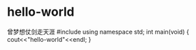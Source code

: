 # hello-world
曾梦想仗剑走天涯
#include<iostream>
using namespace std;
int main(void)
  {
      cout<<"hello-world"<<endl;
  }
